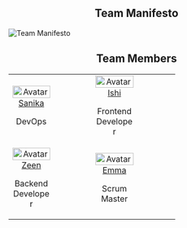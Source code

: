 <h2 style="text-align:center">Team Manifesto</h2>

<img src = "/CPT_SIZE/images/TeamManifesto.jpg" alt = "Team Manifesto">

<h2 style="text-align:center">Team Members</h2>

<html>
<head>
<meta name="viewport" content="width=device-width, initial-scale=1">
<style>
.card {
  box-shadow: 0 4px 8px 0 rgba(0,0,100,0);
  transition: 1s;
  width: 50%;
}

.card:hover {
  box-shadow: 0 8px 16px 0 rgb(89, 195, 244);
}

.container {
  padding: 2px 16px;
}

</style>
</head>
  <body>
  <table>
    <tr>
      <td style="text-align: center">
  <div class="card">
    <img src="https://cdn.vox-cdn.com/thumbor/mME2NEhIXqycwnTH5phNitbN8NY=/1000x0/filters:no_upscale()/cdn.vox-cdn.com/uploads/chorus_asset/file/11978695/GRIS___Screen_14.png" alt="Avatar" style="width:100%">
    <div class="container">
      <a href="https://sanikasha.github.io/superFastPages/" class="btn btn-primary">Sanika</a>
      <p>DevOps</p>
    </div>
  </div>
      </td>
      <td style="text-align: center">
  <div class="card">
    <img src="https://cdn.vox-cdn.com/thumbor/WlzQdRlCeauNToJe1WEkegBlbYg=/1000x0/filters:no_upscale()/cdn.vox-cdn.com/uploads/chorus_asset/file/11978689/GRIS___Screen_12.png" alt="Avatar" style="width:100%">
    <div class="container">
      <a href="https://random-ign.github.io/Fastpages/" class="btn btn-primary">Ishi</a>
      <p>Frontend Developer</p>
    </div>
  </div>
      </td>
    </tr>
    <tr>
      <td style="text-align: center">
  <div class="card">
    <img src="https://cdn.vox-cdn.com/thumbor/31dwE6KoG_TZBMdBFQBUFwQDbJc=/1000x0/filters:no_upscale()/cdn.vox-cdn.com/uploads/chorus_asset/file/11978685/GRIS___Screen_10.png" alt="Avatar" style="width:100%">
    <div class="container">
    <a href="https://zeen1717.github.io/zeeeeen/" class="btn btn-primary">Zeen</a>
      <p>Backend Developer</p>
    </div>
  </div>
      </td>
      <td style="text-align: center">
  <div class="card">
    <img src="https://cdn.vox-cdn.com/thumbor/2b1P7xIWEmCzN8PqecLNxEQelhI=/1000x0/filters:no_upscale()/cdn.vox-cdn.com/uploads/chorus_asset/file/11978691/GRIS___Screen_15.png" alt="Avatar" style="width:100%">
    <div class="container">
      <a href="https://e-shen2022.github.io/emma_blog/" class="btn btn-primary">Emma</a>
      <p>Scrum Master</p>
    </div>
  </div>
      </td>
    </tr>
  </table>
  </body>
</html>
